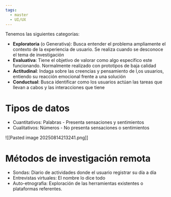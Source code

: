 ```yaml
---
tags:
  - master
  - UI/UX
---
```

Tenemos las siguientes categorías:
- **Exploratoria** (o Generativa): Busca entender el problema ampliamente el contexto de la experiencia de usuario. Se realiza cuando se desconoce el tema de investigación
- **Evaluativa**: Tiene el objetivo de valorar como algo especifico este funcionando. Normalmente realizado con prototipos de baja calidad
- **Actitudinal**: Indaga sobre las creencias y pensamiento de l,os usuarios, entiendo su reacción emocional frente a una solución
- **Conductual**: Busca identificar como los usuarios actúan las tareas que llevan a cabos y las interacciones que tiene

# Tipos de datos
- Cuantitativos: Palabras - Presenta sensaciones y sentimientos
- Cualitativos: Números - No presenta sensaciones o sentimientos

![[Pasted image 20250814213241.png]]

# Métodos de investigación remota

- Sondas: Diario de actividades donde el usuario registrar su día a día
- Entrevistas virtuales: El nombre lo dice todo
- Auto-etnografia: Exploración de las herramientas existentes o plataformas referentes.